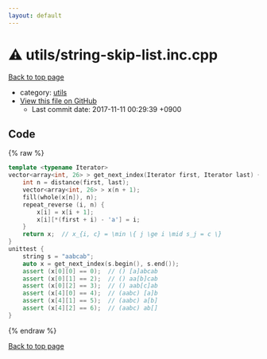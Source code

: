 ```yaml
---
layout: default
---
```


<!-- mathjax config similar to math.stackexchange -->
<script type="text/javascript" async
  src="https://cdnjs.cloudflare.com/ajax/libs/mathjax/2.7.5/MathJax.js?config=TeX-MML-AM_CHTML">
</script>
<script type="text/x-mathjax-config">
  MathJax.Hub.Config({
    TeX: { equationNumbers: { autoNumber: "AMS" }},
    tex2jax: {
      inlineMath: [ ['$','$'] ],
      processEscapes: true
    },
    "HTML-CSS": { matchFontHeight: false },
    displayAlign: "left",
    displayIndent: "2em"
  });
</script>

<script type="text/javascript" src="https://cdnjs.cloudflare.com/ajax/libs/jquery/3.4.1/jquery.min.js"></script>
<script src="https://cdn.jsdelivr.net/npm/jquery-balloon-js@1.1.2/jquery.balloon.min.js" integrity="sha256-ZEYs9VrgAeNuPvs15E39OsyOJaIkXEEt10fzxJ20+2I=" crossorigin="anonymous"></script>
<script type="text/javascript" src="../../assets/js/copy-button.js"></script>
<link rel="stylesheet" href="../../assets/css/copy-button.css" />


# :warning: utils/string-skip-list.inc.cpp

<a href="../../index.html">Back to top page</a>

* category: <a href="../../index.html#2b3583e6e17721c54496bd04e57a0c15">utils</a>
* <a href="{{ site.github.repository_url }}/blob/master/utils/string-skip-list.inc.cpp">View this file on GitHub</a>
    - Last commit date: 2017-11-11 00:29:39 +0900




## Code

{% raw %}
```cpp
template <typename Iterator>
vector<array<int, 26> > get_next_index(Iterator first, Iterator last) {
    int n = distance(first, last);
    vector<array<int, 26> > x(n + 1);
    fill(whole(x[n]), n);
    repeat_reverse (i, n) {
        x[i] = x[i + 1];
        x[i][*(first + i) - 'a'] = i;
    }
    return x;  // x_{i, c} = \min \{ j \ge i \mid s_j = c \}
}
unittest {
    string s = "aabcab";
    auto x = get_next_index(s.begin(), s.end());
    assert (x[0][0] == 0);  // () [a]abcab
    assert (x[0][1] == 2);  // () aa[b]cab
    assert (x[0][2] == 3);  // () aab[c]ab
    assert (x[4][0] == 4);  // (aabc) [a]b
    assert (x[4][1] == 5);  // (aabc) a[b]
    assert (x[4][2] == 6);  // (aabc) ab[]
}

```
{% endraw %}

<a href="../../index.html">Back to top page</a>

